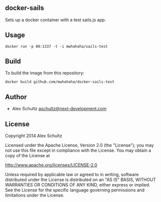 docker-sails
------
Sets up a docker container with a test sails.js app.

Usage
------
```
docker run -p 80:1337 -t -i mwhahaha/sails-test
```

Build
-----
To build the image from this repository:
```
docker build github.com/mwhahaha/docker-sails-test
```

Author
-----
* Alex Schultz <aschultz@next-development.com>


License
-----
Copyright 2014 Alex Schultz

Licensed under the Apache License, Version 2.0 (the "License");
you may not use this file except in compliance with the License.
You may obtain a copy of the License at

  http://www.apache.org/licenses/LICENSE-2.0

Unless required by applicable law or agreed to in writing, software
distributed under the License is distributed on an "AS IS" BASIS,
WITHOUT WARRANTIES OR CONDITIONS OF ANY KIND, either express or implied.
See the License for the specific language governing permissions and
limitations under the License.
